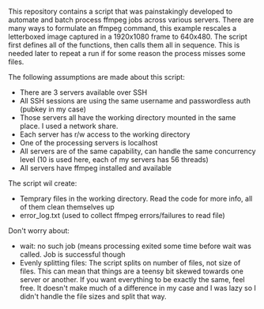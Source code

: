 This repository contains a script that was painstakingly developed to automate and batch process ffmpeg jobs across various servers. There are many ways to formulate an ffmpeg command, this example rescales a letterboxed image captured in a 1920x1080 frame to 640x480. The script first defines all of the functions, then calls them all in sequence. This is needed later to repeat a run if for some reason the process misses some files.

The following assumptions are made about this script:

* There are 3 servers available over SSH
* All SSH sessions are using the same username and passwordless auth (pubkey in my case)
* Those servers all have the working directory mounted in the same place. I used a network share.
* Each server has r/w access to the working directory
* One of the processing servers is localhost
* All servers are of the same capability, can handle the same concurrency level (10 is used here, each of my servers has 56 threads)
* All servers have ffmpeg installed and available
  

The script wil create:
* Temprary files in the working directory. Read the code for more info, all of them clean themselves up
* error_log.txt (used to collect ffmpeg errors/failures to read file)
  

Don't worry about:

* wait: no such job (means processing exited some time before wait was called. Job is successful though
* Evenly splitting files: The script splits on number of files, not size of files. This can mean that things are a teensy bit skewed towards one server or another. If you want everything to be exactly the same, feel free. It doesn't make much of a difference in my case and I was lazy so I didn't handle the file sizes and split that way.

